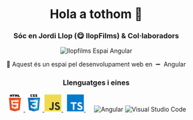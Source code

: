 <h1 align="center">Hola a tothom 👋</h1>
<h3 align="center">Sóc en Jordi Llop (😋 llopFilms) & Col·laboradors</h3>

<p align="center"> <img src="https://komarev.com/ghpvc/?username=espai-angular&label=Visites%20Espai%20Angular&color=0e75b6&style=flat" alt="llopfilms Espai Angular" /> </p>

<div align="center">🌱 Aquest és un espai pel desenvolupament web en &nbsp;➖&nbsp; Angular 
</div>
<h3 align="center">Llenguatges i eines</h3>

<p align="center">
<a href="https://www.w3.org/html/" target="_blank" rel="noreferrer"> <img src="https://raw.githubusercontent.com/devicons/devicon/master/icons/html5/html5-original-wordmark.svg" alt="html5" width="40" height="40"/> </a>
<a href="https://www.w3schools.com/css/" target="_blank" rel="noreferrer"> <img src="https://raw.githubusercontent.com/devicons/devicon/master/icons/css3/css3-original-wordmark.svg" alt="css3" width="40" height="40" /> </a>
<a href="https://developer.mozilla.org/en-US/docs/Web/JavaScript" target="_blank" rel="noreferrer"> <img src="https://raw.githubusercontent.com/devicons/devicon/master/icons/javascript/javascript-original.svg" alt="javascript" width="40" height="40" /> </a>&nbsp;
<a href="https://www.typescriptlang.org/" target="_blank" rel="noreferrer"> <img src="https://raw.githubusercontent.com/devicons/devicon/master/icons/typescript/typescript-original.svg" alt="typescript" width="40" height="40"/> </a>
&nbsp;&nbsp;&nbsp;&nbsp;
<img alt="Angular" src="https://img.icons8.com/color/36/000000/angularjs.png"  width="45" height="45"/>
<img alt="Visual Studio Code" src="https://img.icons8.com/fluent/36/000000/visual-studio-code-2019.png"/>
</p>
<div align="center">
